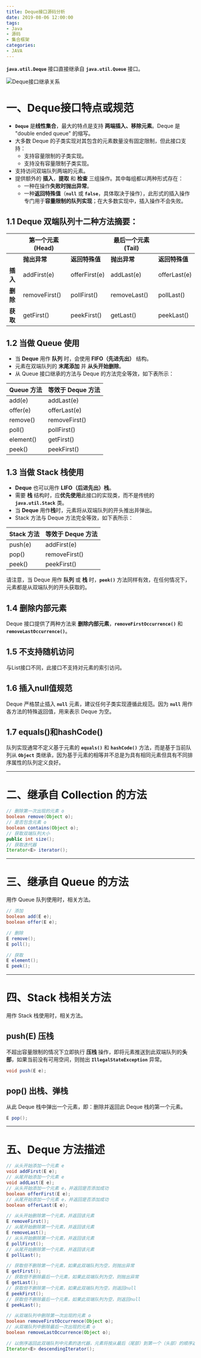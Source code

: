 ```yaml
---
title: Deque接口源码分析
date: 2019-08-06 12:00:00
tags:
- Java
- 源码
- 集合框架
categories:
- JAVA
---
```


**`java.util.Deque`** 接口直接继承自 **`java.util.Queue`** 接口。

![Deque接口继承关系](/images/javase/Deque-source-analysis/Deque1.png "Deque接口继承关系")

# 一、Deque接口特点或规范

- **`Deque`** 是**线性集合**，最大的特点是支持 **两端插入、移除元素**。Deque 是 "double ended queue" 的缩写。
- 大多数 Deque 的子类实现对其包含的元素数量没有固定限制，但此接口支持：
  - 支持容量限制的子类实现。
  - 支持没有容量限制子类实现。
- 支持访问双端队列两端的元素。
- 提供额外的 **插入**，**提取** 和 **检查** 三组操作。其中每组都以两种形式存在：
  - 一种在操作**失败时抛出异常**。
  - 一种**返回特殊值**（**`null`** 或 **`false`**，具体取决于操作），此形式的插入操作专门用于**容量限制的队列实现**；在大多数实现中，插入操作不会失败。

## 1.1 Deque 双端队列十二种方法摘要：

|  | 第一个元素(Head) |  | 最后一个元素(Tail) |  |
| --- | --- | --- | --- | --- |
|  | **抛出异常** |	**返回特殊值** | **抛出异常** | **返回特殊值** |
| **插入** | addFirst(e) | offerFirst(e) | addLast(e) | offerLast(e) |
| **删除** | removeFirst() | pollFirst() | removeLast() | pollLast() |
| **获取** | getFirst() | peekFirst() | getLast() | peekLast() |

## 1.2 当做 Queue 使用

- 当 **Deque** 用作 **队列** 时，会使用 **FIFO（先进先出）** 结构。
- 元素在双端队列的 **末尾添加** 并 **从头开始删除**。
- 从 Queue 接口继承的方法与 Deque 的方法完全等效，如下表所示：

| Queue 方法 | 等效于 Deque 方法 |
| --- | --- |
| add(e) | addLast(e) |
| offer(e) | offerLast(e) |
| remove() | removeFirst() |
| poll() | pollFirst() |
| element() | getFirst() |
| peek() | peekFirst() |

## 1.3 当做 Stack 栈使用

- **Deque** 也可以用作 **LIFO（后进先出）栈**。
- 需要 **栈** 结构时，应**优先使用**此接口的实现类，而不是传统的 **`java.util.Stack`** 类。
- 当 **Deque** 用作**栈**时，元素将从双端队列的开头推出并弹出。
- Stack 方法与 Deque 方法完全等效，如下表所示：

| Stack 方法 | 等效于 Deque 方法 |
| --- | --- |
|push(e) | addFirst(e) |
|pop() | removeFirst() |
|peek() | peekFirst() |

请注意，当 Deque 用作 **队列** 或 **栈** 时，**`peek()`** 方法同样有效，在任何情况下，元素都是从双端队列的开头获取的。

## 1.4 删除内部元素

Deque 接口提供了两种方法来 **删除内部元素**，**`removeFirstOccurrence()`** 和 **`removeLastOccurrence()`**。

## 1.5 不支持随机访问

与List接口不同，此接口不支持对元素的索引访问。

## 1.6 插入null值规范

Deque 严格禁止插入 **`null`** 元素，建议任何子类实现遵循此规范。因为 **`null`** 用作各方法的特殊返回值，用来表示 Deque 为空。

## 1.7 equals()和hashCode()

队列实现通常不定义基于元素的 **`equals()`** 和 **`hashCode()`** 方法，而是基于当前队列从 **`Object`** 类继承，因为基于元素的相等并不总是为具有相同元素但具有不同排序属性的队列定义良好。

---

# 二、继承自 Collection 的方法

```java
// 删除第一次出现的元素 o
boolean remove(Object o);
// 是否包含元素 o
boolean contains(Object o);
// 获取双端队列大小
public int size();
// 获取迭代器
Iterator<E> iterator();
```

---

# 三、继承自 Queue 的方法

用作 Queue 队列使用时，相关方法。
```java
// 添加
boolean add(E e);
boolean offer(E e);

// 删除
E remove();
E poll();

// 获取
E element();
E peek();
```

---

# 四、Stack 栈相关方法

用作 Stack 栈使用时，相关方法。

## push(E) 压栈

不超出容量限制的情况下立即执行 **压栈** 操作，即将元素推送到此双端队列的**头部**，如果当前没有可用空间，则抛出 **`IllegalStateException`** 异常。
```java
void push(E e);
```

## pop() 出栈、弹栈

从此 Deque 栈中弹出一个元素，即：删除并返回此 Deque 栈的第一个元素。
```java
E pop();
```

---

# 五、Deque 方法描述

```java
// 从头开始添加一个元素 e
void addFirst(E e);
// 从尾开始添加一个元素 e
void addLast(E e);
// 从头开始添加一个元素 e，并返回是否添加成功
boolean offerFirst(E e);
// 从尾开始添加一个元素 e，并返回是否添加成功
boolean offerLast(E e);

// 从头开始删除第一个元素，并返回该元素
E removeFirst();
// 从尾开始删除第一个元素，并返回该元素
E removeLast();
// 从头开始删除第一个元素，并返回该元素
E pollFirst();
// 从尾开始删除第一个元素，并返回该元素
E pollLast();

// 获取但不删除第一个元素，如果此双端队列为空，则抛出异常
E getFirst();
// 获取但不删除最后一个元素，如果此双端队列为空，则抛出异常
E getLast();
// 获取但不删除第一个元素，如果此双端队列为空，则返回null
E peekFirst();
// 获取但不删除最后一个元素，如果此双端队列为空，则返回null
E peekLast();

// 从双端队列中删除第一次出现的元素 o
boolean removeFirstOccurrence(Object o);
// 从双端队列中删除最后一次出现的元素 o
boolean removeLastOccurrence(Object o);

// 以倒序返回此双端队列中元素的迭代器，元素将按从最后（尾部）到第一个（头部）的顺序返回
Iterator<E> descendingIterator();
```
